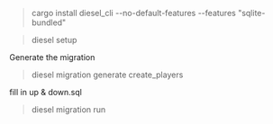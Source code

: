 
> cargo install diesel_cli --no-default-features --features "sqlite-bundled"

> diesel setup

Generate the migration

> diesel migration generate create_players

fill in up & down.sql

> diesel migration run
